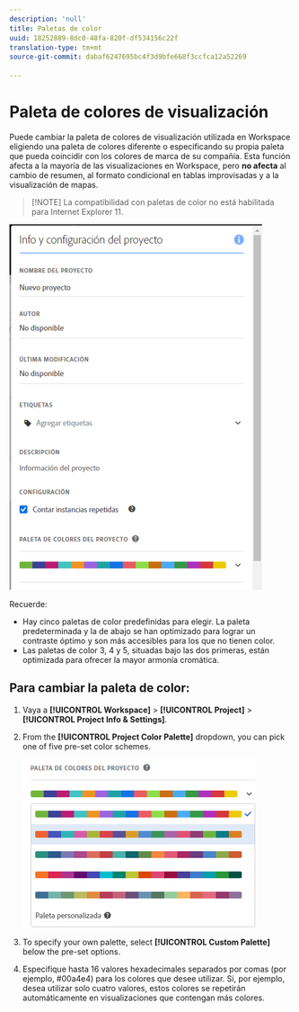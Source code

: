 ```yaml
---
description: 'null'
title: Paletas de color
uuid: 18252889-8dc0-48fa-820f-df534156c22f
translation-type: tm+mt
source-git-commit: dabaf6247695bc4f3d9bfe668f3ccfca12a52269

---
```



# Paleta de colores de visualización

Puede cambiar la paleta de colores de visualización utilizada en Workspace eligiendo una paleta de colores diferente o especificando su propia paleta que pueda coincidir con los colores de marca de su compañía. Esta función afecta a la mayoría de las visualizaciones en Workspace, pero **no afecta** al cambio de resumen, al formato condicional en tablas improvisadas y a la visualización de mapas.

>[!NOTE] La compatibilidad con paletas de color no está habilitada para Internet Explorer 11.

![](assets/color_palettes.png)

Recuerde:

* Hay cinco paletas de color predefinidas para elegir. La paleta predeterminada y la de abajo se han optimizado para lograr un contraste óptimo y son más accesibles para los que no tienen color.
* Las paletas de color 3, 4 y 5, situadas bajo las dos primeras, están optimizada para ofrecer la mayor armonía cromática.

## Para cambiar la paleta de color:

1. Vaya a **[!UICONTROL Workspace]** > **[!UICONTROL Project]** > **[!UICONTROL Project Info & Settings]**.
1. From the **[!UICONTROL Project Color Palette]** dropdown, you can pick one of five pre-set color schemes.

   ![](assets/custom_palette.png)

1. To specify your own palette, select **[!UICONTROL Custom Palette]** below the pre-set options.
1. Especifique hasta 16 valores hexadecimales separados por comas (por ejemplo, #00a4e4) para los colores que desee utilizar. Si, por ejemplo, desea utilizar solo cuatro valores, estos colores se repetirán automáticamente en visualizaciones que contengan más colores.

